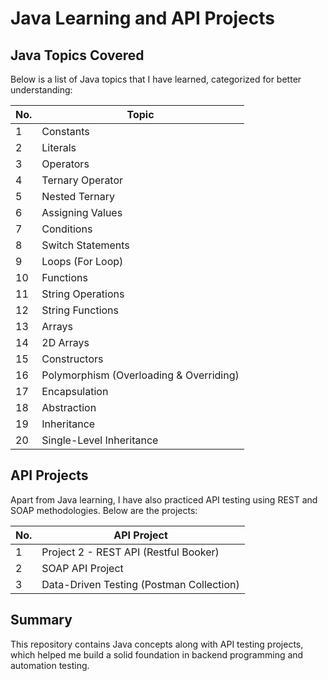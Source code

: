# Java Learning and API Projects

## Java Topics Covered
Below is a list of Java topics that I have learned, categorized for better understanding:

| No. | Topic |
|----|-------------------------------------------------|
| 1  | Constants |
| 2  | Literals |
| 3  | Operators |
| 4  | Ternary Operator |
| 5  | Nested Ternary |
| 6  | Assigning Values |
| 7  | Conditions |
| 8  | Switch Statements |
| 9  | Loops (For Loop) |
| 10 | Functions |
| 11 | String Operations |
| 12 | String Functions |
| 13 | Arrays |
| 14 | 2D Arrays |
| 15 | Constructors |
| 16 | Polymorphism (Overloading & Overriding) |
| 17 | Encapsulation |
| 18 | Abstraction |
| 19 | Inheritance |
| 20 | Single-Level Inheritance |

## API Projects
Apart from Java learning, I have also practiced API testing using REST and SOAP methodologies. Below are the projects:

| No. | API Project |
|----|-----------------------------------------|
| 1  | Project 2 - REST API (Restful Booker) |
| 2  | SOAP API Project |
| 3  | Data-Driven Testing (Postman Collection) |

## Summary
This repository contains Java concepts along with API testing projects, which helped me build a solid foundation in backend programming and automation testing.

